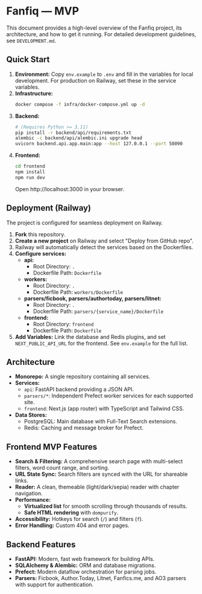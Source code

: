 # Fanfiq — MVP

This document provides a high-level overview of the Fanfiq project, its architecture, and how to get it running. For detailed development guidelines, see `DEVELOPMENT.md`.

## Quick Start

1.  **Environment:** Copy `env.example` to `.env` and fill in the variables for local development. For production on Railway, set these in the service variables.
2.  **Infrastructure:**
    ```bash
    docker compose -f infra/docker-compose.yml up -d
    ```
3.  **Backend:**
    ```bash
    # (Requires Python >= 3.11)
    pip install -r backend/api/requirements.txt
    alembic -c backend/api/alembic.ini upgrade head
    uvicorn backend.api.app.main:app --host 127.0.0.1 --port 58090
    ```
4.  **Frontend:**
    ```bash
    cd frontend
    npm install
    npm run dev
    ```
    Open http://localhost:3000 in your browser.

## Deployment (Railway)

The project is configured for seamless deployment on Railway.

1.  **Fork** this repository.
2.  **Create a new project** on Railway and select "Deploy from GitHub repo".
3.  Railway will automatically detect the services based on the Dockerfiles.
4.  **Configure services:**
    *   **api:**
        *   Root Directory: `.`
        *   Dockerfile Path: `Dockerfile`
    *   **workers:**
        *   Root Directory: `.`
        *   Dockerfile Path: `workers/Dockerfile`
    *   **parsers/ficbook, parsers/authortoday, parsers/litnet:**
        *   Root Directory: `.`
        *   Dockerfile Path: `parsers/{service_name}/Dockerfile`
    *   **frontend:**
        *   Root Directory: `frontend`
        *   Dockerfile Path: `Dockerfile`
5.  **Add Variables:** Link the database and Redis plugins, and set `NEXT_PUBLIC_API_URL` for the frontend. See `env.example` for the full list.

## Architecture

*   **Monorepo:** A single repository containing all services.
*   **Services:**
    *   `api`: FastAPI backend providing a JSON API.
    *   `parsers/*`: Independent Prefect worker services for each supported site.
    *   `frontend`: Next.js (app router) with TypeScript and Tailwind CSS.
*   **Data Stores:**
    *   PostgreSQL: Main database with Full-Text Search extensions.
    *   Redis: Caching and message broker for Prefect.

## Frontend MVP Features

*   **Search & Filtering:** A comprehensive search page with multi-select filters, word count range, and sorting.
*   **URL State Sync:** Search filters are synced with the URL for shareable links.
*   **Reader:** A clean, themeable (light/dark/sepia) reader with chapter navigation.
*   **Performance:**
    *   **Virtualized list** for smooth scrolling through thousands of results.
    *   **Safe HTML rendering** with `dompurify`.
*   **Accessibility:** Hotkeys for search (`/`) and filters (`f`).
*   **Error Handling:** Custom 404 and error pages.

## Backend Features

*   **FastAPI:** Modern, fast web framework for building APIs.
*   **SQLAlchemy & Alembic:** ORM and database migrations.
*   **Prefect:** Modern dataflow orchestration for parsing jobs.
*   **Parsers:** Ficbook, Author.Today, Litnet, Fanfics.me, and AO3 parsers with support for authentication.
